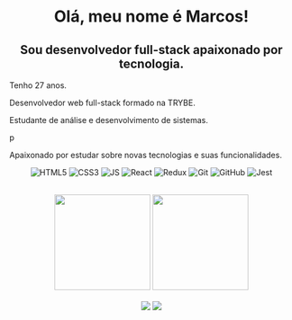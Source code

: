 <h1 align="center">Olá, meu nome é Marcos!</h1>
<h2 align="center">Sou desenvolvedor full-stack apaixonado por tecnologia.</h2>

<p>Tenho 27 anos.</p>
<p>Desenvolvedor web full-stack formado na TRYBE.</p>
<p>Estudante de análise e desenvolvimento de sistemas.</p>p
<p>Apaixonado por estudar sobre novas tecnologias e suas funcionalidades.</p>

<div align="center" width="100%">

  ![HTML5](https://img.shields.io/badge/HTML5-E34F26?style=for-the-badge&logo=html5&logoColor=white)
  ![CSS3](https://img.shields.io/badge/CSS3-1572B6?style=for-the-badge&logo=css3&logoColor=white)
  ![JS](https://img.shields.io/badge/JavaScript-323330?style=for-the-badge&logo=javascript&logoColor=F7DF1E)
  ![React](https://img.shields.io/badge/React-20232A?style=for-the-badge&logo=react&logoColor=61DAFB)
  ![Redux](https://img.shields.io/badge/Redux-593D88?style=for-the-badge&logo=redux&logoColor=white)
  ![Git](https://img.shields.io/badge/GIT-E44C30?style=for-the-badge&logo=git&logoColor=white)
  ![GitHub](https://img.shields.io/badge/GitHub-100000?style=for-the-badge&logo=github&logoColor=white)
  ![Jest](https://img.shields.io/badge/Jest-C21325?style=for-the-badge&logo=jest&logoColor=white)

</div>

</br>
<div align="center" width="100%">
  <img height="170px" src="https://github-readme-stats.vercel.app/api?username=MarcosKern&theme=transparent&show_icons=true" />
  <img height="170px" src="https://github-readme-stats.vercel.app/api/top-langs/?username=MarcosKern&theme=transparent&layout=compact" />
</div>
</br>
<div align="center">
  <a href="https://www.linkedin.com/in/marcoskern/"><img src="https://img.shields.io/badge/in/marcoskern-0077B5?style=for-the-badge&logo=linkedin&logoColor=white" /></a>
  <a href="mailto:vkg.marcos@gmail.com"><img src="https://img.shields.io/badge/vkg.marcos@gmail.com-D14836?style=for-the-badge&logo=gmail&logoColor=white"></a>
</div>
